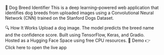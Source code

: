 🐶 Dog Breed Identifier
This is a deep learning–powered web application that identifies dog breeds from uploaded images using a Convolutional Neural Network (CNN) trained on the Stanford Dogs Dataset.

🔍 How It Works
Upload a dog image.
The model predicts the breed name and the confidence score.
Built using TensorFlow, Keras, and Gradio.
Hosted as a Hugging Face Space using free CPU resources.
🚀 Demo
👉 Click here to open the live app
